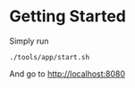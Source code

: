 # Getting Started

Simply run

```text
./tools/app/start.sh
```

And go to [http://localhost:8080](http://localhost:8080)

